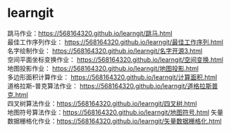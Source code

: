 # learngit
 跳马作业：https://568164320.github.io/learngit/跳马.html  
 最佳工作序列作业： https://568164320.github.io/learngit/最佳工作序列.html  
 名字绘制作业： https://568164320.github.io/learngit/名字开源3.html  
 空间平面坐标变换作业： https://568164320.github.io/learngit/空间变换.html  
 地图投影作业： https://568164320.github.io/learngit/地图投影.html  
 多边形面积计算作业： https://568164320.github.io/learngit/计算面积.html  
 道格拉斯-普克算法作业： https://568164320.github.io/learngit/道格拉斯普克.html  
 四叉树算法作业：https://568164320.github.io/learngit/四叉树.html  
 地图符号算法作业：https://568164320.github.io/learngit/地图符号.html
 矢量数据栅格化作业：https://568164320.github.io/learngit/矢量数据栅格化.html  
